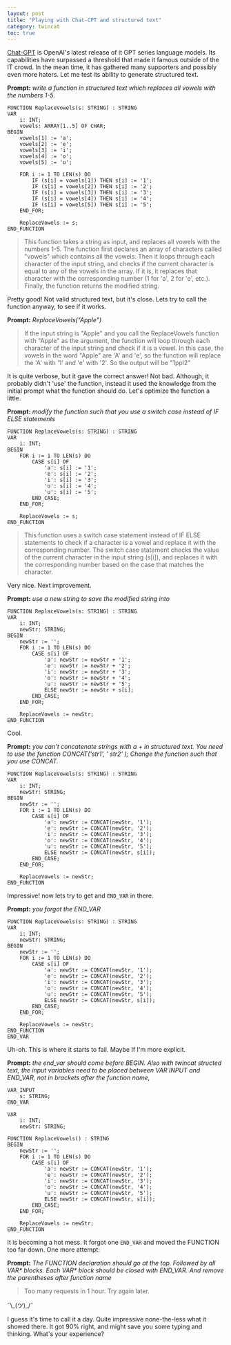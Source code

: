 ```yaml
---
layout: post
title: "Playing with Chat-CPT and structured text"
category: twincat
toc: true
---
```


[Chat-GPT](https://chat.openai.com/) is OpenAI's latest release of it GPT series language models. Its capabilities have surpassed a threshold that made it famous outside of the IT crowd. In the mean time, it has gathered many supporters and possibly even more haters. Let me test its ability to generate structured text.

**Prompt:** *write a function in structured text which replaces all vowels with the numbers 1-5.*

```
FUNCTION ReplaceVowels(s: STRING) : STRING
VAR
    i: INT;
    vowels: ARRAY[1..5] OF CHAR;
BEGIN
    vowels[1] := 'a';
    vowels[2] := 'e';
    vowels[3] := 'i';
    vowels[4] := 'o';
    vowels[5] := 'u';

    FOR i := 1 TO LEN(s) DO
        IF (s[i] = vowels[1]) THEN s[i] := '1';
        IF (s[i] = vowels[2]) THEN s[i] := '2';
        IF (s[i] = vowels[3]) THEN s[i] := '3';
        IF (s[i] = vowels[4]) THEN s[i] := '4';
        IF (s[i] = vowels[5]) THEN s[i] := '5';
    END_FOR;

    ReplaceVowels := s;
END_FUNCTION
```

> This function takes a string as input, and replaces all vowels with the numbers 1-5. The function first declares an array of characters called "vowels" which contains all the vowels. Then it loops through each character of the input string, and checks if the current character is equal to any of the vowels in the array. If it is, it replaces that character with the corresponding number (1 for 'a', 2 for 'e', etc.). Finally, the function returns the modified string.

Pretty good! Not valid structured text, but it's close. Lets try to call the function anyway, to see if it works.

**Prompt:** *ReplaceVowels("Apple")*

> If the input string is "Apple" and you call the ReplaceVowels function with "Apple" as the argument, the function will loop through each character of the input string and check if it is a vowel. In this case, the vowels in the word "Apple" are 'A' and 'e', so the function will replace the 'A' with '1' and 'e' with '2'. So the output will be "1ppl2"

It is quite verbose, but it gave the correct answer! Not bad. Although, it probably didn't 'use' the function, instead it used the knowledge from the initial prompt what the function should do. Let's optimize the function a little.

**Prompt:** *modify the function such that you use a switch case instead of IF ELSE statements*

```
FUNCTION ReplaceVowels(s: STRING) : STRING
VAR
    i: INT;
BEGIN
    FOR i := 1 TO LEN(s) DO
        CASE s[i] OF
            'a': s[i] := '1';
            'e': s[i] := '2';
            'i': s[i] := '3';
            'o': s[i] := '4';
            'u': s[i] := '5';
        END_CASE;
    END_FOR;

    ReplaceVowels := s;
END_FUNCTION
```

> This function uses a switch case statement instead of IF ELSE statements to check if a character is a vowel and replace it with the corresponding number. The switch case statement checks the value of the current character in the input string (s[i]), and replaces it with the corresponding number based on the case that matches the character.

Very nice. Next improvement.

**Prompt:** *use a new string to save the modified string into*

```
FUNCTION ReplaceVowels(s: STRING) : STRING
VAR
    i: INT;
    newStr: STRING;
BEGIN
    newStr := '';
    FOR i := 1 TO LEN(s) DO
        CASE s[i] OF
            'a': newStr := newStr + '1';
            'e': newStr := newStr + '2';
            'i': newStr := newStr + '3';
            'o': newStr := newStr + '4';
            'u': newStr := newStr + '5';
            ELSE newStr := newStr + s[i];
        END_CASE;
    END_FOR;

    ReplaceVowels := newStr;
END_FUNCTION
```

Cool.

**Prompt:** *you can't concatenate strings with a + in structured text. You need to use the function CONCAT('str1', ' str2' ); Change the function such that you use CONCAT.*

```
FUNCTION ReplaceVowels(s: STRING) : STRING
VAR
    i: INT;
    newStr: STRING;
BEGIN
    newStr := '';
    FOR i := 1 TO LEN(s) DO
        CASE s[i] OF
            'a': newStr := CONCAT(newStr, '1');
            'e': newStr := CONCAT(newStr, '2');
            'i': newStr := CONCAT(newStr, '3');
            'o': newStr := CONCAT(newStr, '4');
            'u': newStr := CONCAT(newStr, '5');
            ELSE newStr := CONCAT(newStr, s[i]);
        END_CASE;
    END_FOR;

    ReplaceVowels := newStr;
END_FUNCTION
```

Impressive! now lets try to get and `END_VAR` in there.

**Prompt:** *you forgot the END_VAR*

```
FUNCTION ReplaceVowels(s: STRING) : STRING
VAR
    i: INT;
    newStr: STRING;
BEGIN
    newStr := '';
    FOR i := 1 TO LEN(s) DO
        CASE s[i] OF
            'a': newStr := CONCAT(newStr, '1');
            'e': newStr := CONCAT(newStr, '2');
            'i': newStr := CONCAT(newStr, '3');
            'o': newStr := CONCAT(newStr, '4');
            'u': newStr := CONCAT(newStr, '5');
            ELSE newStr := CONCAT(newStr, s[i]);
        END_CASE;
    END_FOR;

    ReplaceVowels := newStr;
END_FUNCTION
END_VAR
```

Uh-oh. This is where it starts to fail. Maybe If I'm more explicit.

**Prompt:** *the end_var should come before BEGIN. Also with twincat structed text, the input variables need to be placed between VAR INPUT and END_VAR, not in brackets after the function name,*

```
VAR_INPUT
    s: STRING;
END_VAR

VAR
    i: INT;
    newStr: STRING;

FUNCTION ReplaceVowels() : STRING
BEGIN
    newStr := '';
    FOR i := 1 TO LEN(s) DO
        CASE s[i] OF
            'a': newStr := CONCAT(newStr, '1');
            'e': newStr := CONCAT(newStr, '2');
            'i': newStr := CONCAT(newStr, '3');
            'o': newStr := CONCAT(newStr, '4');
            'u': newStr := CONCAT(newStr, '5');
            ELSE newStr := CONCAT(newStr, s[i]);
        END_CASE;
    END_FOR;

    ReplaceVowels := newStr;
END_FUNCTION
```

It is becoming a hot mess. It forgot one `END_VAR` and moved the FUNCTION too far down. One more attempt:

**Prompt:** _The FUNCTION declaration should go at the top. Followed by all VAR* blocks. Each VAR* block should be closed with END\_VAR. And remove the parentheses after function name_

> Too many requests in 1 hour. Try again later.

¯\\\_(ツ)_/¯

I guess it's time to call it a day. Quite impressive none-the-less what it showed there. It got 90% right, and might save you some typing and thinking. What's your experience?
